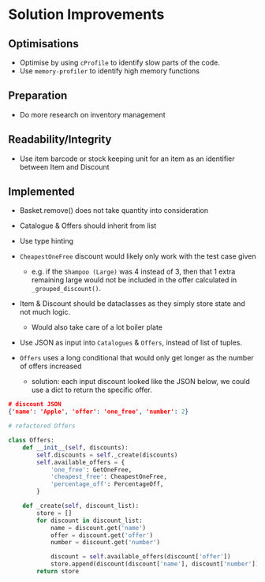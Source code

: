 # Solution Improvements

## Optimisations

- Optimise by using `cProfile` to identify slow parts of the code.
- Use `memory-profiler` to identify high memory functions

## Preparation

- Do more research on inventory management

## Readability/Integrity

- Use item barcode or stock keeping unit for an item as an identifier between Item and Discount

## Implemented

- Basket.remove() does not take quantity into consideration

- Catalogue & Offers should inherit from list

- Use type hinting

- `CheapestOneFree` discount would likely only work with the test case given
  * e.g. if the `Shampoo (Large)` was 4 instead of 3, then that 1 extra remaining large would not be included in the offer calculated in `_grouped_discount()`.

- Item & Discount should be dataclasses as they simply store state and not much logic.
  * Would also take care of a lot boiler plate

- Use JSON as input into `Catalogues` & `Offers`, instead of list of tuples.

- `Offers` uses a long conditional that would only get longer as the number of offers increased
  * solution: each input discount looked like the JSON below, we could use a dict to return the specific offer.

```json
# discount JSON
{'name': 'Apple', 'offer': 'one_free', 'number': 2}

```

```python
# refactored Offers

class Offers:
    def __init__(self, discounts):
        self.discounts = self._create(discounts)
        self.available_offers = {
            'one_free': GetOneFree,
            'cheapest_free': CheapestOneFree,
            'percentage_off': PercentageOff,
        }

    def _create(self, discount_list):
        store = []
        for discount in discount_list:
            name = discount.get('name')
            offer = discount.get('offer')
            number = discount.get('number')

            discount = self.available_offers(discount['offer'])
            store.append(discount(discount['name'], discount['number'])
        return store
```
